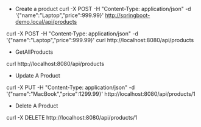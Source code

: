 - Create a product
curl -X POST -H "Content-Type: application/json" -d '{"name":"Laptop","price":999.99}' http://springboot-demo.local/api/products



curl -X POST -H "Content-Type: application/json" -d '{"name":"Laptop","price":999.99}' curl http://localhost:8080/api/products


- GetAllProducts

curl http://localhost:8080/api/products

- Update A Product

curl -X PUT -H "Content-Type: application/json" -d '{"name":"MacBook","price":1299.99}' http://localhost:8080/api/products/1

- Delete A Product

curl -X DELETE http://localhost:8080/api/products/1


